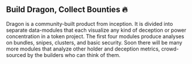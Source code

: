## Build Dragon, Collect Bounties 🔥

Dragon is a community-built product from inception. It is divided into separate data-modules that each visualize any kind of deception or power concentration in a token project. The first four modules produce analyses on bundles, snipes, clusters, and basic security. Soon there will be many more modules that analyze other holder and deception metrics, crowd-sourced by the builders who can think of them.
